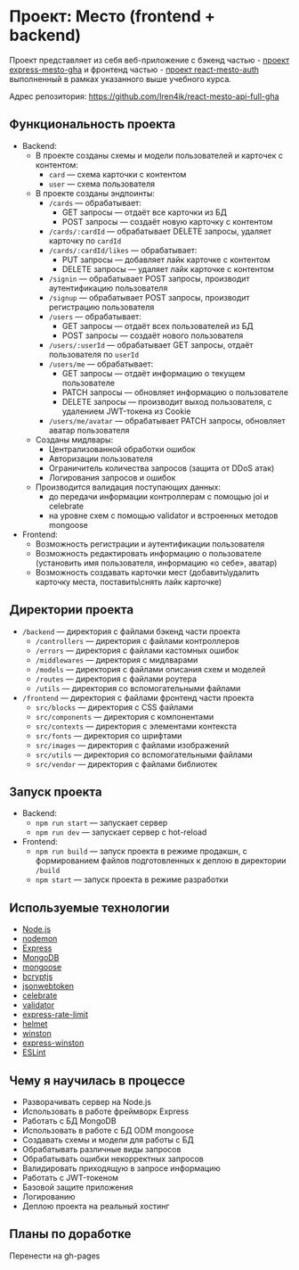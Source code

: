 

# Проект: Место (frontend + backend)
Проект представляет из себя веб-приложение с бэкенд частью - [проект express-mesto-gha](https://github.com/iren4ik/express-mesto-gha) и фронтенд частью - [проект react-mesto-auth](https://github.com/iren4ik/react-mesto-auth) выполненный в рамках указанного выше учебного курса.

Адрес репозитория: https://github.com/Iren4ik/react-mesto-api-full-gha

## Функциональность проекта

- Backend:
  - В проекте созданы схемы и модели пользователей и карточек с контентом:
    - `card` — схема карточки с контентом
    - `user` — схема пользователя
  - В проекте созданы эндпоинты:
    - `/cards` — обрабатывает:
      - GET запросы — отдаёт все карточки из БД
      - POST запросы — создаёт новую карточку с контентом
    - `/cards/:cardId` — обрабатывает DELETE запросы, удаляет карточку по `cardId`
    - `/cards/:cardId/likes` — обрабатывает:
      - PUT запросы — добавляет лайк карточке с контентом
      - DELETE запросы — удаляет лайк карточке с контентом
    - `/signin` — обрабатывает POST запросы, производит аутентификацию пользователя
    - `/signup` — обрабатывает POST запросы, производит регистрацию пользователя
    - `/users` — обрабатывает:
      - GET запросы — отдаёт всех пользователей из БД
      - POST запросы — создаёт нового пользователя
    - `/users/:userId` — обрабатывает GET запросы, отдаёт пользователя по `userId`
    - `/users/me` — обрабатывает:
      - GET запросы — отдаёт информацию о текущем пользователе
      - PATCH запросы — обновляет информацию о пользователе
      - DELETE запросы — производит выход пользователя, с удалением JWT-токена из Cookie
    - `/users/me/avatar` — обрабатывает PATCH запросы, обновляет аватар пользователя
  - Созданы мидлвары:
    - Централизованной обработки ошибок
    - Авторизации пользователя
    - Ограничитель количества запросов (защита от DDoS атак)
    - Логирования запросов и ошибок
  - Производится валидация поступающих данных:
    - до передачи информации контроллерам с помощью joi и celebrate
    - на уровне схем с помощью validator и встроенных методов mongoose
- Frontend:
  - Возможность регистрации и аутентификации пользователя
  - Возможность редактировать информацию о пользователе (установить имя пользователя, информацию «о себе», аватар)
  - Возможность создавать карточки мест (добавить\удалить карточку места, поставить\снять лайк карточке)
 
## Директории проекта

- `/backend` — директория с файлами бэкенд части проекта
  - `/controllers` — директория с файлами контроллеров
  - `/errors` — директория с файлами кастомных ошибок
  - `/middlewares` — директория с мидлварами
  - `/models` — директория с файлами описания схем и моделей
  - `/routes` — директория с файлами роутера
  - `/utils` — директория со вспомогательными файлами
- `/frontend` — директория с файлами фронтенд части проекта
  - `src/blocks` — директория с CSS файлами
  - `src/components` — директория с компонентами
  - `src/contexts` — директория с элементами контекста
  - `src/fonts` — директория со шрифтами
  - `src/images` — директория с файлами изображений
  - `src/utils` — директория со вспомогательными файлами
  - `src/vendor` — директория с файлами библиотек
 
## Запуск проекта

- Backend:
  - `npm run start` — запускает сервер
  - `npm run dev` — запускает сервер с hot-reload
- Frontend:
  - `npm run build` — запуск проекта в режиме продакшн, с формированием файлов подготовленных к деплою в директории `/build`
  - `npm start` — запуск проекта в режиме разработки

## Используемые технологии

- [Node.js](https://nodejs.org/ru)
- [nodemon](https://nodemon.io/)
- [Express](https://expressjs.com/)
- [MongoDB](https://www.mongodb.com/)
- [mongoose](https://mongoosejs.com/)
- [bcryptjs](https://www.npmjs.com/package/bcryptjs)
- [jsonwebtoken](https://www.npmjs.com/package/jsonwebtoken)
- [celebrate](https://www.npmjs.com/package/celebrate)
- [validator](https://www.npmjs.com/package/validator)
- [express-rate-limit](https://www.npmjs.com/package/express-rate-limit)
- [helmet](https://helmetjs.github.io/)
- [winston](https://www.npmjs.com/package/winston)
- [express-winston](https://www.npmjs.com/package/express-winston)
- [ESLint](https://eslint.org/)

## Чему я научилась в процессе

- Разворачивать сервер на Node.js
- Использовать в работе фреймворк Express
- Работать с БД MongoDB
- Использовать в работе с БД ODM mongoose
- Создавать схемы и модели для работы с БД
- Обрабатывать различные виды запросов
- Обрабатывать ошибки некорректных запросов
- Валидировать приходящую в запросе информацию
- Работать с JWT-токеном
- Базовой защите приложения
- Логированию
- Деплою проекта на реальный хостинг

## Планы по доработке

Перенести на gh-pages
